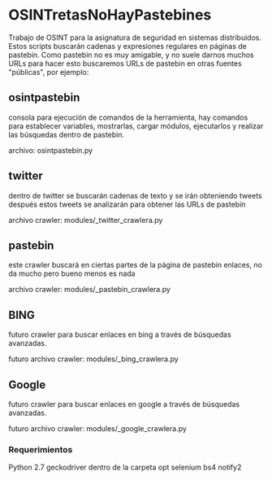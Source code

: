 # OSINTretasNoHayPastebines

Trabajo de OSINT para la asignatura de seguridad en sistemas distribuidos.
Estos scripts buscarán cadenas y expresiones regulares en páginas de pastebin.
Como pastebin no es muy amigable, y no suele darnos muchos URLs para hacer esto
buscaremos URLs de pastebin en otras fuentes "públicas", por ejemplo:

## osintpastebin
consola para ejecución de comandos de la herramienta, hay comandos para 
establecer variables, mostrarlas, cargar módulos, ejecutarlos y realizar
las búsquedas dentro de pastebin.

archivo: osintpastebin.py

## twitter
dentro de twitter se buscarán cadenas de texto y se irán obteniendo tweets
después estos tweets se analizarán para obtener las URLs de pastebin

archivo crawler: modules/_twitter_crawlera.py

## pastebin
este crawler buscará en ciertas partes de la página de pastebin enlaces,
no da mucho pero bueno menos es nada

archivo crawler: modules/_pastebin_crawlera.py

## BING
futuro crawler para buscar enlaces en bing a través de búsquedas avanzadas.

futuro archivo crawler: modules/_bing_crawlera.py

## Google
futuro crawler para buscar enlaces en google a través de búsquedas avanzadas.

futuro archivo crawler: modules/_google_crawlera.py

### Requerimientos

Python 2.7
geckodriver dentro de la carpeta opt
selenium
bs4
notify2